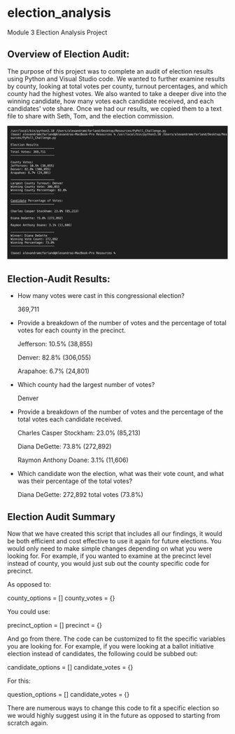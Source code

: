 # election_analysis
Module 3 Election Analysis Project
## Overview of Election Audit:
The purpose of this project was to complete an audit of election results using Python and Visual Studio code. We wanted to further examine results by county, looking at total votes per county, turnout percentages, and which county had the highest votes. We also wanted to take a deeper dive into the winning candidate, how many votes each candidate received, and each candidates' vote share. Once we had our results, we copied them to a text file to share with Seth, Tom, and the election commission.

![alt text](https://github.com/aisligrace/election_analysis/blob/main/Module%203%20Deliverable%201%20Results.png)


## Election-Audit Results:
* How many votes were cast in this congressional election?

  369,711
  

* Provide a breakdown of the number of votes and the percentage of total votes for each county in the precinct.

  Jefferson: 10.5% (38,855)

  Denver: 82.8% (306,055)

  Arapahoe: 6.7% (24,801)
  


* Which county had the largest number of votes?

  Denver
  

* Provide a breakdown of the number of votes and the percentage of the total votes each candidate received.

  Charles Casper Stockham: 23.0% (85,213)

  Diana DeGette: 73.8% (272,892)

  Raymon Anthony Doane: 3.1% (11,606)
  

* Which candidate won the election, what was their vote count, and what was their percentage of the total votes?

  Diana DeGette: 272,892 total votes (73.8%)
  
## Election Audit Summary
Now that we have created this script that includes all our findings, it would be both efficient and cost effective to use it again for future elections. You would only need to make simple changes depending on what you were looking for. For example, if you wanted to examine at the precinct level instead of county, you would just sub out the county specific code for precinct. 

As opposed to:

county_options = []
county_votes = {}

You could use:

precinct_option = []
precinct = {} 

And go from there. The code can be customized to fit the specific variables you are looking for. For example, if you were looking at a ballot initiative election instead of candidates, the following could be subbed out:

candidate_options = []
candidate_votes = {}

For this:

question_options = []
candidate_votes = {}

There are numerous ways to change this code to fit a specific election so we would highly suggest using it in the future as opposed to starting from scratch again. 

  
